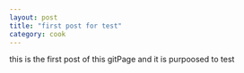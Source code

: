 ```yaml
---
layout: post
title: "first post for test"
category: cook
---
```


this is the first post of this gitPage and it is purpoosed to test

<!--more-->